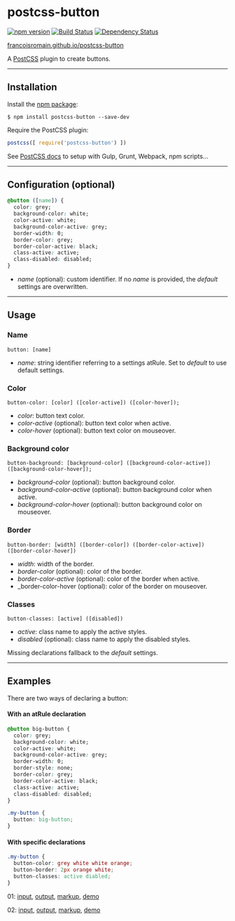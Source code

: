 # postcss-button

[![npm version][npm-img]][npm] [![Build Status][ci-img]][ci] [![Dependency Status][dep-img]][dep]

[francoisromain.github.io/postcss-button][github.io]

A [PostCSS] plugin to create buttons.

[github.io]: http://francoisromain.github.io/postcss-button
[PostCSS]:   https://github.com/postcss/postcss
[ci-img]:    https://travis-ci.org/francoisromain/postcss-button.svg
[ci]:        https://travis-ci.org/francoisromain/postcss-button
[npm-img]:   https://badge.fury.io/js/postcss-button.svg
[npm]:       https://badge.fury.io/js/postcss-button
[dep-img]:   https://david-dm.org/francoisromain/postcss-button.svg
[dep]:       https://david-dm.org/francoisromain/postcss-button

* * * 

## Installation

Install the [npm package](https://www.npmjs.com/package/postcss-button):

    $ npm install postcss-button --save-dev

Require the PostCSS plugin:

``` js
postcss([ require('postcss-button') ])
```

See [PostCSS docs](https://github.com/postcss/postcss#usage) to setup with Gulp, Grunt, Webpack, npm scripts… 

* * * 

## Configuration (optional)

``` css
@button ([name]) {
  color: grey;
  background-color: white;
  color-active: white;
  background-color-active: grey;
  border-width: 0;
  border-color: grey;
  border-color-active: black;
  class-active: active;
  class-disabled: disabled;
}
```

- _name_ (optional): custom identifier. If no _name_ is provided, the _default_ settings are overwritten.

* * * 

## Usage

### Name

`button: [name]`

- _name_: string identifier referring to a settings atRule. Set to _default_ to use default settings.

### Color

`button-color: [color] ([color-active]) ([color-hover]);`

- _color_: button text color.
- _color-active_ (optional): button text color when active.
- _color-hover_ (optional): button text color on mouseover.


### Background color

`button-background: [background-color] ([background-color-active]) ([background-color-hover]);`

- _background-color_ (optional): button background color.
- _background-color-active_ (optional): button background color when active.
- _background-color-hover_ (optional): button background color on mouseover.

### Border

`button-border: [width] ([border-color]) ([border-color-active]) ([border-color-hover])`

- _width_: width of the border.
- _border-color_ (optional): color of the border.
- _border-color-active_ (optional): color of the border when active.
- _border-color-hover (optional): color of the border on mouseover.

### Classes

`button-classes: [active] ([disabled])`

- _active_: class name to apply the active styles.
- _disabled_ (optional): class name to apply the disabled styles.

Missing declarations fallback to the _default_ settings. 

* * * 

## Examples

There are two ways of declaring a button: 

#### With an atRule declaration

``` css
@button big-button {
  color: grey;
  background-color: white;
  color-active: white;
  background-color-active: grey;
  border-width: 0;
  border-style: none;
  border-color: grey;
  border-color-active: black;
  class-active: active;
  class-disabled: disabled;
}
```

```css
.my-button {
  button: big-button;
}
```

#### With specific declarations

``` css 
.my-button {
  button-color: grey white white orange;
  button-border: 2px orange white;
  button-classes: active diabled;
}
```

01: [input](https://github.com/francoisromain/postcss-button/blob/gh-pages/test/src/01.css), [output](https://github.com/francoisromain/postcss-button/blob/gh-pages/test/dist/01.css), [markup](https://github.com/francoisromain/postcss-button/blob/gh-pages/test/01.html), [demo](http://localhost/francoisromain.github.io/postcss-button/test/01.html)

02: [input](https://github.com/francoisromain/postcss-button/blob/gh-pages/test/src/02.css), [output](https://github.com/francoisromain/postcss-button/blob/gh-pages/test/dist/02.css), [markup](https://github.com/francoisromain/postcss-button/blob/gh-pages/test/02.html), [demo](http://localhost/francoisromain.github.io/postcss-button/test/02.html)

